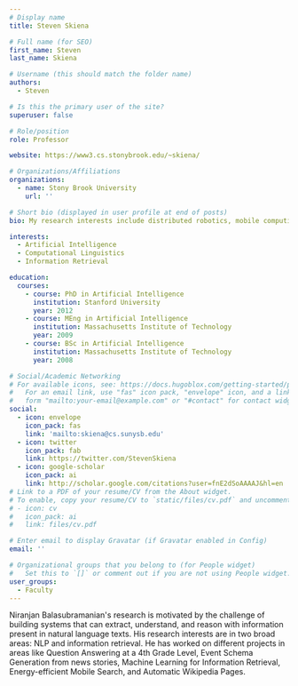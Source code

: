 ```yaml
---
# Display name
title: Steven Skiena

# Full name (for SEO)
first_name: Steven
last_name: Skiena

# Username (this should match the folder name)
authors:
  - Steven

# Is this the primary user of the site?
superuser: false

# Role/position
role: Professor

website: https://www3.cs.stonybrook.edu/~skiena/

# Organizations/Affiliations
organizations:
  - name: Stony Brook University
    url: ''

# Short bio (displayed in user profile at end of posts)
bio: My research interests include distributed robotics, mobile computing and programmable matter.

interests:
  - Artificial Intelligence
  - Computational Linguistics
  - Information Retrieval

education:
  courses:
    - course: PhD in Artificial Intelligence
      institution: Stanford University
      year: 2012
    - course: MEng in Artificial Intelligence
      institution: Massachusetts Institute of Technology
      year: 2009
    - course: BSc in Artificial Intelligence
      institution: Massachusetts Institute of Technology
      year: 2008

# Social/Academic Networking
# For available icons, see: https://docs.hugoblox.com/getting-started/page-builder/#icons
#   For an email link, use "fas" icon pack, "envelope" icon, and a link in the
#   form "mailto:your-email@example.com" or "#contact" for contact widget.
social:
  - icon: envelope
    icon_pack: fas
    link: 'mailto:skiena@cs.sunysb.edu'
  - icon: twitter
    icon_pack: fab
    link: https://twitter.com/StevenSkiena
  - icon: google-scholar
    icon_pack: ai
    link: http://scholar.google.com/citations?user=fnE2dSoAAAAJ&hl=en
# Link to a PDF of your resume/CV from the About widget.
# To enable, copy your resume/CV to `static/files/cv.pdf` and uncomment the lines below.
# - icon: cv
#   icon_pack: ai
#   link: files/cv.pdf

# Enter email to display Gravatar (if Gravatar enabled in Config)
email: ''

# Organizational groups that you belong to (for People widget)
#   Set this to `[]` or comment out if you are not using People widget.
user_groups:
  - Faculty
---
```


Niranjan Balasubramanian's research is motivated by the challenge of building systems that can extract, understand, and reason with information present in natural language texts. His research interests are in two broad areas: NLP and information retrieval. He has worked on different projects in areas like  Question Answering at a 4th Grade Level, Event Schema Generation from news stories, Machine Learning for Information Retrieval, Energy-efficient Mobile Search, and Automatic Wikipedia Pages.

